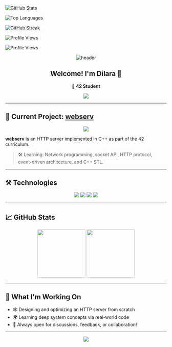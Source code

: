 <!-- Basic GitHub Stats Card -->
![GitHub Stats](https://github-readme-stats.vercel.app/api?username=dubu13&show_icons=true&theme=radical)

<!-- Top Languages Card -->
![Top Languages](https://github-readme-stats.vercel.app/api/top-langs/?username=dubu13&layout=compact&theme=radical)

<!-- GitHub Streak Stats -->
[![GitHub Streak](https://github-readme-streak-stats.herokuapp.com/?user=dubu13&theme=dark)](https://git.io/streak-stats)

<!-- Profile Views Counter -->
![Profile Views](https://komarev.com/ghpvc/?username=dubu13&color=brightgreen&style=flat-square)

<!-- Profile Views Counter -->
![Profile Views](https://komarev.com/ghpvc/?username=YOUR_USERNAME&color=brightgreen&style=flat-square)

<div align="center">
  <img src="https://capsule-render.vercel.app/api?type=waving&color=0abde3&height=240&section=header&text=dubu13%20at%2042&fontSize=60" alt="header"/>
  <h2>Welcome! I'm Dilara 👋</h2>
  <p>
    🏫 <strong>42 Student</strong>
  </p>
  <img src="https://komarev.com/ghpvc/?username=dubu13&color=blueviolet">
</div>

---

## 🚩 Current Project: <a href="https://github.com/dubu13/webserv">webserv</a>

<p align="center">
  <a href="https://github.com/dubu13/webserv">
    <img src="https://github-readme-stats.vercel.app/api/pin/?username=dubu13&repo=webserv&theme=algolia" />
  </a>
</p>

**webserv** is an HTTP server implemented in C++ as part of the 42 curriculum.  
> 🛠️ Learning: Network programming, socket API, HTTP protocol, event-driven architecture, and C++ STL.

---

## ⚒️ Technologies

<p align="center">
  <img src="https://img.shields.io/badge/C++-00599C?style=flat-square&logo=c%2B%2B&logoColor=white"/>
  <img src="https://img.shields.io/badge/Linux-009485?style=flat-square&logo=linux&logoColor=white"/>
  <img src="https://img.shields.io/badge/Networking-3277A8?style=flat-square"/>
  <img src="https://img.shields.io/badge/GitHub-181717?style=flat-square&logo=github&logoColor=white"/>
</p>

---

## 📈 GitHub Stats

<p align="center">
  <img src="https://github-readme-stats.vercel.app/api?username=dubu13&show_icons=true&theme=algolia" height="150"/>
  <img src="https://github-readme-streak-stats.herokuapp.com/?user=dubu13&theme=algolia" height="150"/>
</p>

---

## 🌱 What I'm Working On

- 🕸️ Designing and optimizing an HTTP server from scratch
- 🌍 Learning deep system concepts via real-world code
- 💭 Always open for discussions, feedback, or collaboration!

---

<div align="center">
  <img src="https://capsule-render.vercel.app/api?type=waving&color=0abde3&height=120&section=footer"/>
</div>

